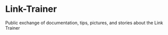 # Link-Trainer
Public exchange of documentation, tips, pictures, and stories about the Link Trainer
